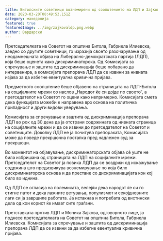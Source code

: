 ```yaml
---
title: Битолските советници вознемирени од соопштението на ЛДП и Зајкова
date: 2023-03-20T00:49:53.151Z
category: македонија
featured: true
featuredImage: ../img/zajkovaldp.png.webp
author: Вардарски
---
```


Претседателката на Советот на општина Битола, Габриела Илиевска, заедно со другите советници, го изразија своето разочарување од неодамнешната објава на Либерално-демократската партија (ЛДП), која беше оценета како дискриминаторска. Од Комисијата за спречување и заштита од дискриминација беше побарано да интервенира, а комисијата препорача ЛДП да се извини за нивната изјава за да избегне евентуална кривична пријава.

Предметното соопштение беше објавено на страницата на ЛДП-Битола на социјалните мрежи со наслов „Народот ќе си дојде по своето“, а претседателот на Советот го оцени како непримерно. Комисијата смета дека функцијата можеби е направена врз основа на политичка припадност и други видови уверувања.

Комисијата за спречување и заштита од дискриминација препорача ЛДП во рок од 30 дена да ја отстрани содржината од нивната страница на социјалните мрежи и да се извини до претседателот на Советот и советниците. Доколку ЛДП не ја почитува препораката, Комисијата може да поведе прекршочна постапка пред надлежен суд за прекршоци.

Во моментот на објавување, дискриминаторската објава сè уште не била избришана од страницата на ЛДП на социјалните мрежи. Претседателот на Советот ја повика ЛДП да се воздржи од искажување содржина што предизвикува вознемирување по која било дискриминаторска основа и да престане со дискриминацијата кон кој било во иднина.

Од ЛДП се огласија на полемиката, велејќи дека народот ќе си го стигне патот и дека лажните ветувања, популизмот и секојдневните лаги си ја завршиле работата. Ја истакнаа и потребата од вистински дела од кои корист ќе имаат сите граѓани.

Претставката против ЛДП и Моника Зајкова, одговорното лице, ја поднесе претседателката на Советот на општина Битола, Габриела Илиевска. Комисијата за спречување и заштита од дискриминација препорача ЛДП да се извини за да избегне евентуална кривична пријава.
